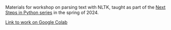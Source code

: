 Materials for workshop on parsing text with NLTK, taught as part of the [Next Steps in Python series](https://github.com/nuitrcs/NextStepsInPython/) in the spring of 2024.

[Link to work on Google Colab](https://colab.research.google.com/github/nuitrcs/parsing_text_nltk/blob/main/parsing_text_with_nltk.ipynb)
